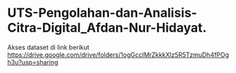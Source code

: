 # UTS-Pengolahan-dan-Analisis-Citra-Digital_Afdan-Nur-Hidayat.
Akses dataset di link berikut
https://drive.google.com/drive/folders/1ogGccIMrZkkkXlz5R5TzmuDh4fPOgh3u?usp=sharing

